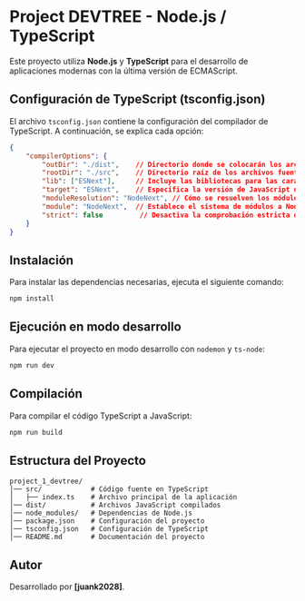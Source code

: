# Project DEVTREE - Node.js / TypeScript

Este proyecto utiliza **Node.js** y **TypeScript** para el desarrollo de aplicaciones modernas con la última versión de ECMAScript.

## Configuración de TypeScript (tsconfig.json)

El archivo `tsconfig.json` contiene la configuración del compilador de TypeScript. A continuación, se explica cada opción:

```json
{
    "compilerOptions": {
        "outDir": "./dist",    // Directorio donde se colocarán los archivos JavaScript compilados.
        "rootDir": "./src",    // Directorio raíz de los archivos fuente TypeScript.
        "lib": ["ESNext"],     // Incluye las bibliotecas para las características más recientes de ECMAScript.
        "target": "ESNext",    // Especifica la versión de JavaScript de salida (última versión ECMAScript).
        "moduleResolution": "NodeNext", // Cómo se resuelven los módulos (siguiendo las reglas de resolución de Node.js).
        "module": "NodeNext",  // Establece el sistema de módulos a Node.js (tipo de módulo ESNext).
        "strict": false         // Desactiva la comprobación estricta de tipos (no recomendado en la mayoría de los casos).
    }
}
```

## Instalación

Para instalar las dependencias necesarias, ejecuta el siguiente comando:

```sh
npm install
```

## Ejecución en modo desarrollo

Para ejecutar el proyecto en modo desarrollo con `nodemon` y `ts-node`:

```sh
npm run dev
```

## Compilación

Para compilar el código TypeScript a JavaScript:

```sh
npm run build
```

## Estructura del Proyecto

```
project_1_devtree/
│── src/            # Código fuente en TypeScript
│   ├── index.ts    # Archivo principal de la aplicación
│── dist/           # Archivos JavaScript compilados
│── node_modules/   # Dependencias de Node.js
│── package.json    # Configuración del proyecto
│── tsconfig.json   # Configuración de TypeScript
│── README.md       # Documentación del proyecto
```

## Autor
Desarrollado por **[juank2028]**.

